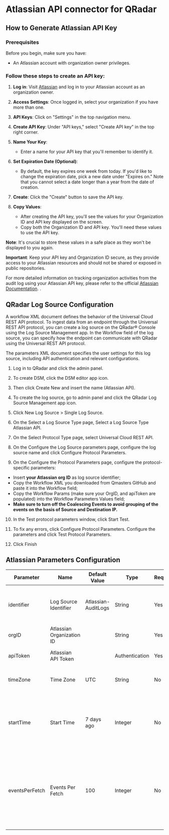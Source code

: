# Atlassian API connector for QRadar

## How to Generate Atlassian API Key

### Prerequisites

Before you begin, make sure you have:

- An Atlassian account with organization owner privileges.


### Follow these steps to create an API key:

1. **Log in**: Visit [Atlassian](https://admin.atlassian.com/) and log in to your Atlassian account as an organization owner.

2. **Access Settings**: Once logged in, select your organization if you have more than one.

3. **API Keys**: Click on "Settings" in the top navigation menu.

4. **Create API Key**: Under "API keys," select "Create API key" in the top right corner.

5. **Name Your Key**:
   - Enter a name for your API key that you'll remember to identify it.

6. **Set Expiration Date (Optional)**:
   - By default, the key expires one week from today. If you'd like to change the expiration date, pick a new date under "Expires on." Note that you cannot select a date longer than a year from the date of creation.

7. **Create**: Click the "Create" button to save the API key.

8. **Copy Values**:
   - After creating the API key, you'll see the values for your Organization ID and API key displayed on the screen.
   - Copy both the Organization ID and API key. You'll need these values to use the API key.

**Note**: It's crucial to store these values in a safe place as they won't be displayed to you again.

**Important**: Keep your API key and Organization ID secure, as they provide access to your Atlassian resources and should not be shared or exposed in public repositories.

For more detailed information on tracking organization activities from the audit log using your Atlassian API key, please refer to the official [Atlassian Documentation](https://support.atlassian.com/security-and-access-policies/docs/track-organization-activities-from-the-audit-log/#Auditlogging-export).
.

## QRadar Log Source Configuration
A workflow XML document defines the behavior of the Universal Cloud REST API protocol. To ingest data from an endpoint through the Universal REST API protocol, you can create a log source on the QRadar® Console using the Log Source Management app. In the Workflow field of the log source, you can specify how the endpoint can communicate with QRadar using the Universal REST API protocol.

The parameters XML document specifies the user settings for this log source, including API authentication and relevant configurations.

1. Log in to QRadar and click the admin panel.

2. To create DSM, click the DSM editor app icon.

3. Then click Create New and insert the name (Atlassian API).

4. To create the log source, go to admin panel and click the QRadar Log Source Management app icon.

5. Click New Log Source > Single Log Source.

6. On the Select a Log Source Type page, Select a Log Source Type Atlassian API.

7. On the Select Protocol Type page, select Universal Cloud REST API.

8. On the Configure the Log Source parameters page, configure the log source name and click Configure Protocol Parameters.

9. On the Configure the Protocol Parameters page, configure the protocol-specific parameters:
 - Insert **your Atlassian org ID** as log source identifier;
 - Copy the Workflow XML you downloaded from Qmasters GitHub and paste it into the Workflow field;
 - Copy the Workflow Params (make sure your OrgID, and apiToken are populated) into the Workflow Parameters Values field;
 - **Make sure to turn off the Coalescing Events to avoid grouping of the events on the basis of Source and Destination IP.**

10. In the Test protocol parameters window, click Start Test.

11. To fix any errors, click Configure Protocol Parameters. Configure the parameters and click Test Protocol Parameters.

12. Click Finish

## Atlassian Parameters Configuration
| Parameter      | Name                         | Default Value           | Type           | Required | Description                                                                                                    |
| -------------- | ---------------------------- | ---------------------- | -------------- | -------- | -------------------------------------------------------------------------------------------------------------- |
| identifier     | Log Source Identifier        | Atlassian-AuditLogs    | String         | Yes       | The log source identifier. Default: Atlassian-AuditLogs.                                                       |
| orgID          | Atlassian Organization ID    |                        | String         | Yes      | Atlassian Organization ID.                                                                                     |
| apiToken       | Atlassian API Token          |                        | Authentication | Yes      | Atlassian API token for QRadar.                                                                                |
| timeZone       | Time Zone                    | UTC                    | String         | No       | Select your time zone. Default: UTC.                                                                           |
| startTime      | Start Time                   | 7 days ago             | Integer        | No       | Number of days to look back for initial ingestion (historical collection). Default: 7 days.                    |
| eventsPerFetch | Events Per Fetch             | 100                    | Integer        | No       | Maximum number of event records to fetch per API call (max 500). Default: 100. Larger values may cause timeouts.|
